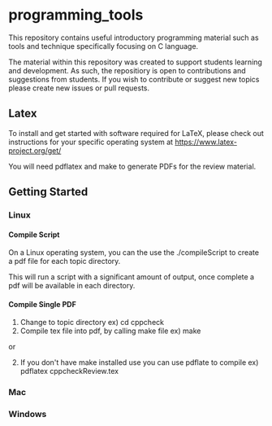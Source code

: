 # programming_tools
This repository contains useful introductory programming material such as tools and technique specifically focusing on C language.

The material within this repository was created to support students learning and development. As such, the repositiory is open to contributions and suggestions from students. If you wish to contribute or suggest new topics please create new issues or pull requests.

## Latex

To install and get started with software required for LaTeX, please check out instructions for your specific operating system at https://www.latex-project.org/get/ 

You will need pdflatex and make to generate PDFs for the review material.

## Getting Started

### Linux

#### Compile Script
  On a Linux operating system, you can the use the ./compileScript to create a pdf file for each topic directory.
  
  This will run a script with a significant amount of output, once complete a pdf will be available in each directory.

#### Compile Single PDF
  1) Change to topic directory
    ex) cd cppcheck
  2) Compile tex file into pdf, by calling make file
    ex) make
    
  or
  
  2) If you don't have make installed use you can use pdflate to compile
  ex) pdflatex cppcheckReview.tex

### Mac

### Windows
